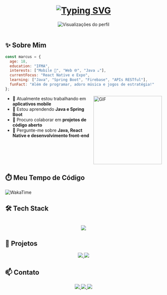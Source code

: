 <h1 align="center">
<a href="https://git.io/typing-svg"><img src="https://readme-typing-svg.demolab.com?font=JetBrains+Mono&weight=600&size=35&duration=3000&pause=1000&color=5E81AC&center=true&vCenter=true&random=false&width=600&height=70&lines=Ol%C3%A1!+%F0%9F%91%8B;Me+chamo+Marcus!;Dev+Mobile%2C+Web+%26+Java" alt="Typing SVG" /></a>
</h1>
<div align="center">
  <img src="https://komarev.com/ghpvc/?username=MarcusStudios&color=5E81AC&style=for-the-badge&label=VISITANTES" alt="Visualizações do perfil"/>
</div>
<br>

## ✨ Sobre Mim
```javascript
const marcus = {
  age: 18,
  education: "IFMA",
  interests: ["Mobile 📱", "Web 🌐", "Java ☕"],
  currentFocus: "React Native e Expo",
  learning: ["Java", "Spring Boot", "Firebase", "APIs RESTful"],
  funFact: "Além de programar, adoro música e jogos de estratégia!"
};
```
<img align="right" height="220px" alt="GIF" src="https://media4.giphy.com/media/v1.Y2lkPTc5MGI3NjExOHVqZDg5NTdsMGNvY2p2ZGE3d2Z6bnRpOXg3a2xlcGNyaGFqYnI3aSZlcD12MV9pbnRlcm5hbF9naWZfYnlfaWQmY3Q9Zw/qgQUggAC3Pfv687qPC/giphy.gif" />

- 🔭 Atualmente estou trabalhando em **aplicativos mobile**
- 🌱 Estou aprendendo **Java e Spring Boot**
- 👯 Procuro colaborar em **projetos de código aberto**
- 💬 Pergunte-me sobre **Java, React Native e desenvolvimento front-end**

<br clear="right">

## ⏱️ Meu Tempo de Código

<!--START_SECTION:waka-->
![WakaTime](https://wakatime.com/share/@MarcusStudios/074a81b7-e86c-402a-80f0-e07672c97803.svg)

<!--END_SECTION:waka-->




## 🛠️ Tech Stack
<br>
<div align="center">
  <img src="https://skillicons.dev/icons?i=java,spring,idea,javascript,react,html,css,firebase,git,vscode,&theme=dark" />
</div>

## 🚀 Projetos
<div align="center">
  <a href="https://github.com/MarcusStudios/linguageando">
    <img src="https://github-readme-stats.vercel.app/api/pin/?username=MarcusStudios&repo=linguageando&theme=nord&hide_border=true&bg_color=0D1117&title_color=5E81AC&icon_color=5E81AC&text_color=ECEFF4" />
  </a>
  <a href="https://github.com/MarcusStudios/reciclagem-jogo">
    <img src="https://github-readme-stats.vercel.app/api/pin/?username=MarcusStudios&repo=reciclagem-jogo&theme=nord&hide_border=true&bg_color=0D1117&title_color=5E81AC&icon_color=5E81AC&text_color=ECEFF4" />
  </a>
</div>

## 📫 Contato
<div align="center">
  <a href="mailto:marcuseduardo846@gmail.com">
    <img src="https://img.shields.io/badge/Gmail-5E81AC?style=for-the-badge&logo=gmail&logoColor=white" />
  </a>
  <a href="https://www.linkedin.com/in/marcus-eduardo-77022a324/">
    <img src="https://img.shields.io/badge/LinkedIn-5E81AC?style=for-the-badge&logo=linkedin&logoColor=white" />
  </a>
  <a href="https://instagram.com/marcus.studios">
    <img src="https://img.shields.io/badge/Instagram-5E81AC?style=for-the-badge&logo=instagram&logoColor=white" />
  </a>
</div>
<br>
